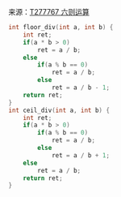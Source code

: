 来源：[T277767 六则运算](https://www.luogu.com.cn/problem/T277767)

```cpp
int floor_div(int a, int b) {
    int ret;
    if(a * b > 0)
        ret = a / b;
    else
        if(a % b == 0)
            ret = a / b;
        else
            ret = a / b - 1;
    return ret;
}
int ceil_div(int a, int b) {
    int ret;
    if(a * b > 0)
        if(a % b == 0)
            ret = a / b;
        else
            ret = a / b + 1;
    else
        ret = a / b;
    return ret;
}
```